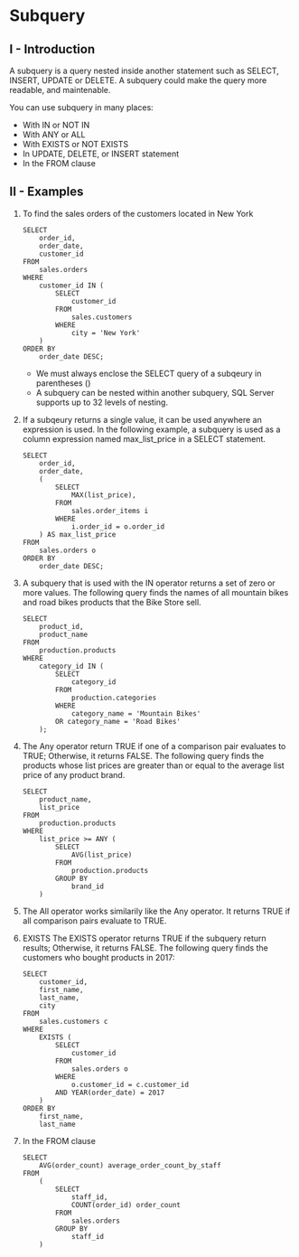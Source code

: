 # Subquery
## I - Introduction
A subquery is a query nested inside another statement such as SELECT, INSERT, UPDATE or DELETE.
A subquery could make the query more readable, and maintenable.

You can use subquery in many places:
- With IN or NOT IN
- With ANY or ALL
- With EXISTS or NOT EXISTS
- In UPDATE, DELETE, or INSERT statement
- In the FROM clause

## II - Examples 
1. To find the sales orders of the customers located in New York
    ```
    SELECT
        order_id,
        order_date,
        customer_id
    FROM
        sales.orders
    WHERE
        customer_id IN (
            SELECT
                customer_id
            FROM
                sales.customers
            WHERE
                city = 'New York'
        )
    ORDER BY
        order_date DESC;
    ```
    - We must always enclose the SELECT query of a subqeury in parentheses ()
    - A subquery can be nested within another subquery, SQL Server supports up to 32 levels of nesting.

2. If a subqeury returns a single value, it can be used anywhere an expression is used.
    In the following example, a subquery is used as a column expression named max_list_price in a SELECT statement.
    ```
    SELECT
        order_id,
        order_date,
        (
            SELECT
                MAX(list_price),
            FROM
                sales.order_items i
            WHERE
                i.order_id = o.order_id
        ) AS max_list_price
    FROM
        sales.orders o
    ORDER BY
        order_date DESC;
    ```
3. A subquery that is used with the IN operator returns a set of zero or more values.
    The following query finds the names of all mountain bikes and road bikes products that the Bike Store sell.
    ```
    SELECT
        product_id,
        product_name
    FROM
        production.products
    WHERE
        category_id IN (
            SELECT
                category_id
            FROM
                production.categories
            WHERE
                category_name = 'Mountain Bikes'
            OR category_name = 'Road Bikes'
        );
    ```
4. The Any operator return TRUE if one of a comparison pair evaluates to TRUE; Otherwise, it returns FALSE.
    The following query finds the products whose list prices are greater than or equal to the average list price of any product brand.
    ```
    SELECT
        product_name,
        list_price
    FROM
        production.products
    WHERE
        list_price >= ANY (
            SELECT
                AVG(list_price)
            FROM
                production.products
            GROUP BY
                brand_id
        )
    ```
5. The All operator works similarily like the Any operator. It returns TRUE if all comparison pairs evaluate to TRUE.

6. EXISTS
    The EXISTS operator returns TRUE if the subquery return results; Otherwise, it returns FALSE.
    The following query finds the customers who bought products in 2017:
    ```
    SELECT
        customer_id,
        first_name,
        last_name,
        city
    FROM
        sales.customers c
    WHERE
        EXISTS (
            SELECT
                customer_id
            FROM
                sales.orders o
            WHERE
                o.customer_id = c.customer_id
            AND YEAR(order_date) = 2017
        )
    ORDER BY
        first_name,
        last_name
    ```
7. In the FROM clause
    ```
    SELECT
        AVG(order_count) average_order_count_by_staff
    FROM
        (
            SELECT
                staff_id,
                COUNT(order_id) order_count
            FROM
                sales.orders
            GROUP BY
                staff_id
        )
    ```



